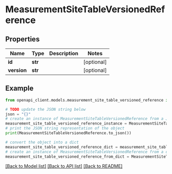# MeasurementSiteTableVersionedReference


## Properties

Name | Type | Description | Notes
------------ | ------------- | ------------- | -------------
**id** | **str** |  | [optional] 
**version** | **str** |  | [optional] 

## Example

```python
from openapi_client.models.measurement_site_table_versioned_reference import MeasurementSiteTableVersionedReference

# TODO update the JSON string below
json = "{}"
# create an instance of MeasurementSiteTableVersionedReference from a JSON string
measurement_site_table_versioned_reference_instance = MeasurementSiteTableVersionedReference.from_json(json)
# print the JSON string representation of the object
print(MeasurementSiteTableVersionedReference.to_json())

# convert the object into a dict
measurement_site_table_versioned_reference_dict = measurement_site_table_versioned_reference_instance.to_dict()
# create an instance of MeasurementSiteTableVersionedReference from a dict
measurement_site_table_versioned_reference_from_dict = MeasurementSiteTableVersionedReference.from_dict(measurement_site_table_versioned_reference_dict)
```
[[Back to Model list]](../README.md#documentation-for-models) [[Back to API list]](../README.md#documentation-for-api-endpoints) [[Back to README]](../README.md)


